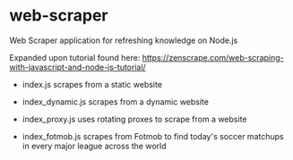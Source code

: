 # web-scraper
Web Scraper application for refreshing knowledge on Node.js

Expanded upon tutorial found here: https://zenscrape.com/web-scraping-with-javascript-and-node-js-tutorial/

- index.js scrapes from a static website

- index_dynamic.js scrapes from a dynamic website

- index_proxy.js uses rotating proxes to scrape from a website

- index_fotmob.js scrapes from Fotmob to find today's soccer matchups in every major league across the world

